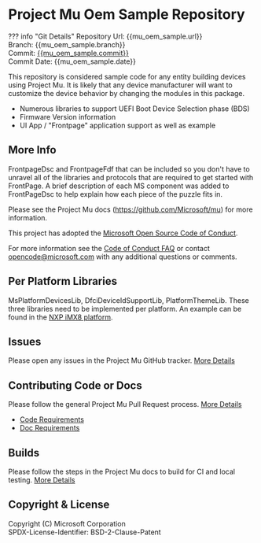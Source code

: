 # Project Mu Oem Sample Repository

??? info "Git Details"
    Repository Url: {{mu_oem_sample.url}}  
    Branch:         {{mu_oem_sample.branch}}  
    Commit:         [{{mu_oem_sample.commit}}]({{mu_oem_sample.commitlink}})  
    Commit Date:    {{mu_oem_sample.date}}

This repository is considered sample code for any entity building devices using Project Mu.  It is likely that any device manufacturer will want to customize the device behavior by changing the modules in this package.  

* Numerous libraries to support UEFI Boot Device Selection phase (BDS) 
* Firmware Version information
* UI App / "Frontpage" application support as well as example

## More Info

FrontpageDsc and FrontpageFdf that can be included so you don't have to unravel all of the libraries and protocols that are required to get started with FrontPage. A brief description of each MS component was added to FrontPageDsc to help explain how each piece of the puzzle fits in.

Please see the Project Mu docs (<https://github.com/Microsoft/mu>) for more
information.  

This project has adopted the [Microsoft Open Source Code of
Conduct](https://opensource.microsoft.com/codeofconduct/).

For more information see the [Code of Conduct
FAQ](https://opensource.microsoft.com/codeofconduct/faq/) or contact
[opencode@microsoft.com](mailto:opencode@microsoft.com) with any additional
questions or comments.

## Per Platform Libraries

MsPlatformDevicesLib, DfciDeviceIdSupportLib, PlatformThemeLib.
These three libraries need to be implemented per platform. An example can be found in the [NXP iMX8 platform](https://github.com/ms-iot/MU_PLATFORM_NXP).

## Issues

Please open any issues in the Project Mu GitHub tracker. [More
Details](https://microsoft.github.io/mu/How/contributing/)

## Contributing Code or Docs

Please follow the general Project Mu Pull Request process.  [More
Details](https://microsoft.github.io/mu/How/contributing/)

* [Code Requirements](https://microsoft.github.io/mu/CodeDevelopment/requirements/)
* [Doc Requirements](https://microsoft.github.io/mu/DeveloperDocs/requirements/)

## Builds

Please follow the steps in the Project Mu docs to build for CI and local
testing. [More Details](https://microsoft.github.io/mu/CodeDevelopment/compile/)

## Copyright & License

Copyright (C) Microsoft Corporation  
SPDX-License-Identifier: BSD-2-Clause-Patent

